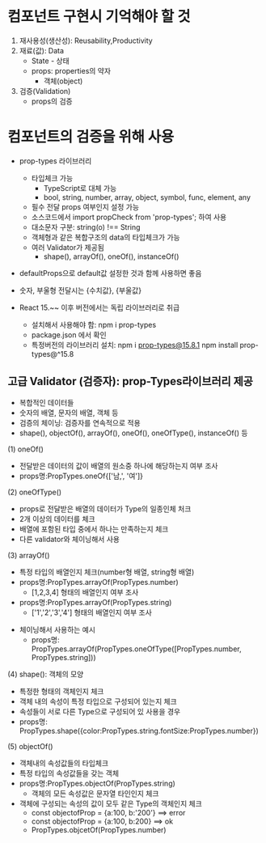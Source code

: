 # 컴포넌트 구현시 기억해야 할 것
1. 재사용성(생산성): Reusability,Productivity
2. 재료(값): Data
   - State - 상태
   - props: properties의 약자
     - 객체(object) 
3. 검증(Validation)
   - props의 검증
  
# 컴포넌트의 검증을 위해 사용
- prop-types 라이브러리
  - 타입체크 가능
    - TypeScript로 대체 가능
    - bool, string, number, array, object, symbol, func, element, any
  - 필수 전달 props 여부인지 설정 가능
  - 소스코드에서 import propCheck from 'prop-types'; 하여 사용
  - 대소문자 구분: string(o) !== String
  - 객체형과 같은 복합구조의 data의 타입체크가 가능
  - 여러 Validator가 제공됨
    - shape(), arrayOf(), oneOf(), instanceOf()
- defaultProps으로 default값 설정한 것과 함께 사용하면 좋음
- 숫자, 부울형 전달시는 {수치값}, {부울값}

- React 15.~~ 이후 버전에서는 독립 라이브러리로 취급
  - 설치해서 사용해야 함: npm i prop-types
  - package.json 에서 확인
  - 특정버전의 라이브러리 설치: npm i prop-types@15.8.1
          npm install prop-types@^15.8

## 고급 Validator (검증자): prop-Types라이브러리 제공
- 복합적인 데이터들
- 숫자의 배열, 문자의 배열, 객체 등
- 검증의 체이닝: 검증자를 연속적으로 적용
- shape(), objectOf(), arrayOf(), oneOf(), oneOfType(), instanceOf() 등

(1) oneOf()
- 전달받은 데이터의 값이 배열의 원소중 하나에 해당하는지 여부 조사
- props명:PropTypes.oneOf{['남,', '여']}

(2) oneOfType()
- props로 전달받은 배열의 데이터가 Type의 일종인체 처크
- 2개 이상의 데이터를 체크
- 배열에 포함된 타입 중에서 하나는 만족하는지 체크
- 다른 validator와 체이닝해서 사용

(3) arrayOf()
- 특정 타입의 배열인지 체크(number형 배열, string형 배열)
- props명:PropTypes.arrayOf(PropTypes.number)
  - [1,2,3,4] 형태의 배열인지 여부 조사
- props명:PropTypes.arrayOf(PropTypes.string)
  - ['1','2','3','4'] 형태의 배열인지 여부 조사

* 체이닝해서 사용하는 예시
  * props명: PropTypes.arrayOf(PropTypes.oneOfType([PropTypes.number, PropTypes.string]))

(4) shape(): 객체의 모양
- 특정한 형태의 객체인지 체크
- 객체 내의 속성이 특정 타입으로 구성되어 있는지 체크
- 속성들이 서로 다른 Type으로 구성되어 있 사용을 경우
- props명: PropTypes.shape({color:PropTypes.string.fontSize:PropTypes.number})

(5) objectOf()
- 객체내의 속성값들의 타입체크
- 특정 타입의 속성값들을 갖는 객체
- props명:PropTypes.objectOf(PropTypes.string)
  - 객체의 모든 속성값은 문자열 타인인지 체크
- 객체에 구성되는 속성의 값이 모두 같은 Type의 객체인지 체크
  - const objectofProp = {a:100, b:'200'} ==> error
  - const objectofProp = {a:100, b:200} ==> ok
  - PropTypes.objcetOf(PropTypes.number)